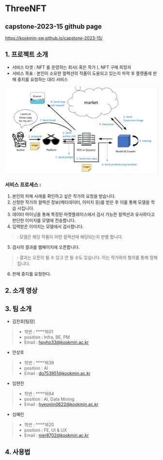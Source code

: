 # ThreeNFT

## capstone-2023-15 github page
https://kookmin-sw.github.io/capstone-2023-15/

## 1. 프로젝트 소개 

- 서비스 타겟 : NFT 를 운영하는 회사( 혹은 작가 ), NFT 구매 희망자
- 서비스 목표 : 본인이 소유한 컬렉션의 작품이 도용되고 있는지 파악 후 플렛폼에 판매 중지를 요청하는 대리 서비스

![process](/statics/process.png)

### 서비스 프로세스 : 
1. 본인의 피해 사례를 확인하고 싶은 작가의 요청을 받습니다.
2. 신청한 작가의 컬렉션 정보(메타데이터, 이미지 등)를 받은 후 이를 통해 모델을 학습 시킵니다.
3. 데이터 마이닝을 통해 특정된 마켓플레이스에서 검사 가능한 컬렉션과 유사하다고 판단한 이미지를 모델에 전송합니다.
4. 입력받은 이미지는 모델에서 검사합니다.
> : 모델은 해당 작품이 어떤 컬렉션에 해당되는지 판별 합니다.
5. 검사의 결과를 웹페이지에 오픈합니다.
> : 결과는 오픈이 될 수 있고 안 될 수도 있습니다. 이는 작가와의 협의를 통해 정해집니다. 
6. 판매 중지를 요청한다.

## 2. 소개 영상

## 3. 팀 소개 

- 김찬호[팀장]
> - 학번 : ****1601
> - position : Infra, BE, PM
> - Email : hpyho33@kookmin.ac.kr

- 안상호 
> - 학번 : ****1639
> - position : AI
> - Email : do753951@kookmin.ac.kr

- 임현진
> - 학번 : ****1684
> - position : AI, Data Mining
> - Email : hyeonjin0622@kookmin.ac.kr

- 심혜린
> - 학번 : ****1620
> - position : FE, UI & UX
> - Email : nier8702@kookmin.ac.kr

## 4. 사용법 